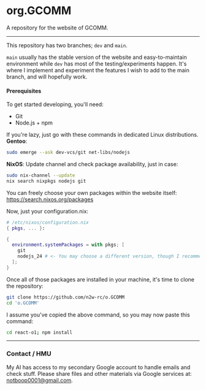 # org.GCOMM
A repository for the website of GCOMM.

---

This repository has two branches; `dev` and `main`.

`main` usually has the stable version of the website and easy-to-maintain environment while `dev` has most of the testing/experiments happen. It's where I implement and experiment the features I wish to add to the main branch, and will hopefully work.

#### Prerequisites
To get started developing, you'll need:
- Git
- Node.js + npm

If you're lazy, just go with these commands in dedicated Linux distributions.
**Gentoo**:
```bash
sudo emerge --ask dev-vcs/git net-libs/nodejs
```

**NixOS**:
Update channel and check package availability, just in case:
```bash
sudo nix-channel --update
nix search nixpkgs nodejs git
```
You can freely choose your own packages within the website itself: https://search.nixos.org/packages

Now, just your configuration.nix:
```nix
# /etc/nixos/configuration.nix
{ pkgs, ... }:

{
  environment.systemPackages = with pkgs; [
    git
    nodejs_24 # <- You may choose a different version, though I recommend this.
  ];
}
```

Once all of those packages are installed in your machine, it's time to clone the repository:
```bash
git clone https://github.com/n2w-rc/o.GCOMM
cd 'o.GCOMM'
```

I assume you've copied the above command, so you may now paste this command:
```bash
cd react-o1; npm install
```


---
### Contact / HMU
My AI has access to my secondary Google account to handle emails and check stuff.
Please share files and other materials via Google services at: notboop0001@gmail.com.